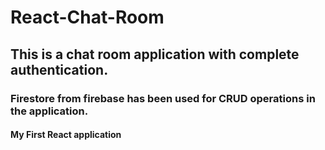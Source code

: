 # React-Chat-Room
## This is a chat room application with complete authentication.
### Firestore from firebase has been used for CRUD operations in the application.
#### My First React application
